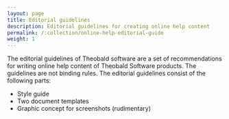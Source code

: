 ```yaml
---
layout: page
title: Editorial guidelines
description: Editorial guidelines for creating online help content
permalink: /:collection/online-help-editorial-guide
weight: 1
---
```


The editorial guidelines of Theobald software are a set of recommendations for writing online help content of Theobald Software products. The guidelines are not binding rules.
The editorial guidelines consist of the following parts:
- Style guide
- Two document templates 
- Graphic concept for screenshots  (rudimentary)



